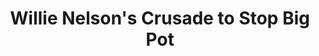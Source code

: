 ---
categories: all_articles articles
provider_display: "nymag.com"
provider_name: "nymag.com"
favicon_url: http://cache.nymag.com/media/di/favicon.ico
title: "Willie Nelson's Crusade to Stop Big Pot"
published: 2015-11-02T02:00:00
source: http://nymag.com/daily/intelligencer/2015/10/willie-nelson-crusade-stop-big-pot.html
thumbnail: http://pixel.nymag.com/imgs/daily/intelligencer/2015/10/29/magazine/30-willie-nelson.w1200.h630.jpg
---